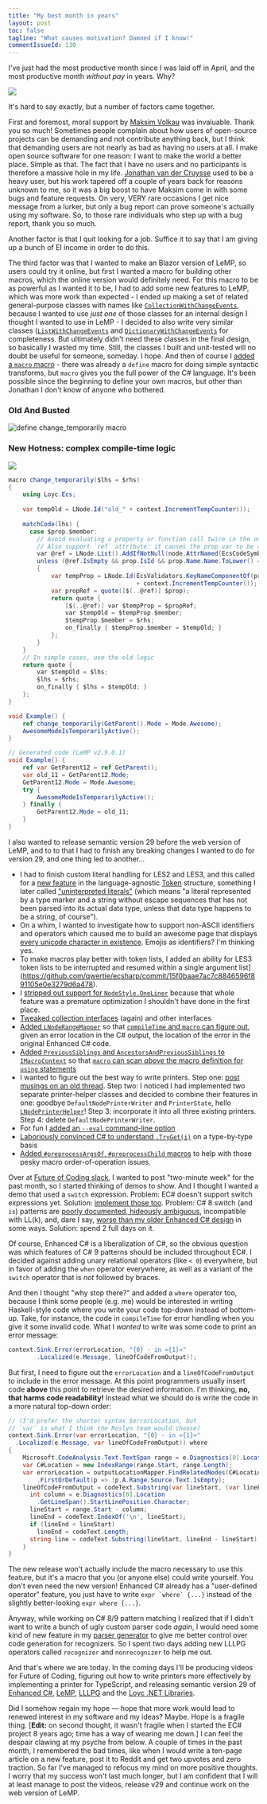 ```yaml
---
title: "My best month in years"
layout: post
toc: false
tagline: "What causes motivation? Damned if I know!"
commentIssueId: 130
---
```


I've just had the most productive month since I was laid off in April, and the most productive month _without pay_ in years. Why?

![](2020-github-contributions.png)

It's hard to say exactly, but a number of factors came together.

First and foremost, moral support by [Maksim Volkau](https://github.com/dadhi) was invaluable. Thank you so much! Sometimes people complain about how users of open-source projects can be demanding and not contribute anything back, but I think that demanding users are not nearly as bad as having no users at all. I make open source software for one reason: I want to make the world a better place. Simple as that. The fact that I have no users and no participants is therefore a massive hole in my life. [Jonathan van der Cruysse](https://github.com/jonathanvdc) used to be a heavy user, but his work tapered off a couple of years back for reasons unknown to me, so it was a big boost to have Maksim come in with some bugs and feature requests. On very, VERY rare occasions I get nice message from a lurker, but only a bug report can prove someone's actually using my software. So, to those rare individuals who step up with a bug report, thank you so much.

Another factor is that I quit looking for a job. Suffice it to say that I am giving up a bunch of EI income in order to do this.

The third factor was that I wanted to make an Blazor version of LeMP, so users could try it online, but first I wanted a macro for building other macros, which the online version would definitely need. For this macro to be as powerful as I wanted it to be, I had to add some new features to LeMP, which was more work than expected - I ended up making a set of related general-purpose classes with names like [`CollectionWithChangeEvents`](http://ecsharp.net/doc/code/classLoyc_1_1Collections_1_1Impl_1_1CollectionWithChangeEvents.html), because I wanted to use _just one_ of those classes for an internal design I thought I wanted to use in LeMP - I decided to also write very similar classes ([`ListWithChangeEvents`](http://ecsharp.net/doc/code/classLoyc_1_1Collections_1_1Impl_1_1ListWithChangeEvents.html) and [`DictionaryWithChangeEvents`](http://ecsharp.net/doc/code/classLoyc_1_1Collections_1_1Impl_1_1DictionaryWithChangeEvents.html) for completeness. But ultimately didn't need these classes in the final design, so basically I wasted my time. Still, the classes I built and unit-tested will no doubt be useful for someone, someday. I hope. And then of course I [added a `macro` macro](https://github.com/qwertie/ecsharp/commit/3e353a6664d92297d40cc66fcc95d29bdad98345?branch=3e353a6664d92297d40cc66fcc95d29bdad98345) - there was already a `define` macro for doing simple syntactic transforms, but `macro` gives you the full power of the C# language. It's been possible since the beginning to define your own macros, but other than Jonathan I don't know of anyone who bothered.

### Old And Busted ###

![define change_temporarily macro](change_temporarily.png)

### New Hotness: complex compile-time logic ###

![](new-hotness.jpg)

~~~cs
macro change_temporarily($lhs = $rhs)
{
    using Loyc.Ecs;
    
    var tempOld = LNode.Id("old_" + context.IncrementTempCounter());
    
    matchCode(lhs) {
      case $prop.$member:
        // Avoid evaluating a property or function call twice in the output.
        // Also support `ref` attribute: it causes the prop var to be a ref var.
        var @ref = LNode.List().AddIfNotNull(node.AttrNamed(EcsCodeSymbols.Ref));
        unless (@ref.IsEmpty && prop.IsId && prop.Name.Name.ToLower() == prop.Name.Name)
        {
            var tempProp = LNode.Id(EcsValidators.KeyNameComponentOf(prop).Name
                                    + context.IncrementTempCounter());
            var propRef = quote([$(..@ref)] $prop);
            return quote {
                [$(..@ref)] var $tempProp = $propRef;
                var $tempOld = $tempProp.$member;
                $tempProp.$member = $rhs;
                on_finally { $tempProp.$member = $tempOld; }
            };
        }
    }
    // In simple cases, use the old logic
    return quote {
        var $tempOld = $lhs;
        $lhs = $rhs;
        on_finally { $lhs = $tempOld; }
    };
}  

void Example() {
    ref change_temporarily(GetParent().Mode = Mode.Awesome);
    AwesomeModeIsTemporarilyActive();
}

// Generated code (LeMP v2.9.0.1)
void Example() {
	ref var GetParent12 = ref GetParent();
	var old_11 = GetParent12.Mode;
	GetParent12.Mode = Mode.Awesome;
	try {
		AwesomeModeIsTemporarilyActive();
	} finally {
		GetParent12.Mode = old_11;
	}
}
~~~

I also wanted to release semantic version 29 before the web version of LeMP, and to to that I had to finish any breaking changes I wanted to do for version 29, and one thing led to another...

- I had to finish custom literal handling for LES2 and LES3, and this called for a [new feature](https://github.com/qwertie/ecsharp/commit/9581238e3a5af62ca343053c9ace9f4e7d8d551e?diff=split) in the language-agnostic [Token](http://ecsharp.net/doc/code/structLoyc_1_1Syntax_1_1Lexing_1_1Token.html) structure, something I later called ["uninterpreted literals"](https://github.com/qwertie/ecsharp/commit/ccb86e50ba6dd7f48072fc9e1c227c5566985adc) (which means "a literal represented by a type marker and a string without escape sequences that has not been parsed into its actual data type, unless that data type happens to be a string, of course").
- On a whim, I wanted to investigate how to support non-ASCII identifiers and operators which caused me to build an awesome page that displays [every unicode character in existence](http://david.loyc.net/misc/CharCategories.html). Emojis as identifiers? I'm thinking yes.
- To make macros play better with token lists, I added an ability for LES3 token lists to be interrupted and resumed within a single argument list](https://github.com/qwertie/ecsharp/commit/15f0baae7ac7c8846596f891105e0e3279d6a478).
- I [stripped out support for `NodeStyle.OneLiner`](https://github.com/qwertie/ecsharp/commit/e8c05695b55482090386ca02bba0b5d60913974f) because that whole feature was a premature optimization I shouldn't have done in the first place.
- [Tweaked collection interfaces](https://github.com/qwertie/ecsharp/commit/56a6a004361bfc76e83d70796b43c860c1626960) (again) and other interfaces
- [Added `LNodeRangeMapper`](https://github.com/qwertie/ecsharp/commit/1ec9af2b04f62266a78a8ca00a119e0b5411d747) so that [`compileTime` and `macro` can figure out](https://github.com/qwertie/ecsharp/commit/ba629f12b9cb9d0df659c17803ad9045cec0da20), given an error location in the C# output, the location of the error in the original Enhanced C# code.
- [Added `PreviousSiblings` and `AncestorsAndPreviousSiblings` to `IMacroContext`](https://github.com/qwertie/ecsharp/commit/22b699b088e5ad669e167ecdedac74ebdda92c57) so that [`macro` can scan _above_ the macro definition for `using` statements](https://github.com/qwertie/ecsharp/commit/74879b8ae44872481c57f28197243f9ace3a7e6c)
- I wanted to figure out the best way to write printers. Step one: [post musings on an old thread](https://github.com/qwertie/ecsharp/discussions/89#discussioncomment-180845). Step two: I noticed I had implemented two separate printer-helper classes and decided to combine their features in one: goodbye `DefaultNodePrinterWriter` and `PrinterState`, hello [`LNodePrinterHelper`](https://github.com/qwertie/ecsharp/commit/f76d487b945a3c35585436cdc20858bfc7bb331b)! Step 3: incorporate it into all three existing printers. Step 4: delete `DefaultNodePrinterWriter`.
- For fun I [added an `--eval` command-line option](https://github.com/qwertie/ecsharp/commit/40c2bff9d5511da709418e0dac8ff61efc6399a0)
- [Laboriously convinced C# to understand `.TryGet(i)`](https://github.com/qwertie/ecsharp/commit/41d3a2f4cf1d290f5e0168ad9b3442dd67dc2f70) on a type-by-type basis
- [Added `#preprocessArgsOf`, `#preprocessChild` macros](https://github.com/qwertie/ecsharp/commit/cf82baccb2da1027e71bcf896cd3885febd4c8f2) to help with those pesky macro order-of-operation issues.

Over at [Future of Coding slack](https://futureofcoding.org/community), I wanted to post "two-minute week" for the past month, so I started thinking of demos to show. And I thought I wanted a demo that used a `switch` expression. Problem: EC# doesn't support switch expressions yet. Solution: [implement those too](https://github.com/qwertie/ecsharp/issues/129). Problem: C# 8 switch (and `is`) patterns are [poorly documented,  hideously ambiguous](https://github.com/qwertie/ecsharp/blob/master/Main/Ecs/Parser/EcsParserGrammar.les#L1014), incompatible with LL(k), and, dare I say, [worse than my older Enhanced C# design](https://github.com/qwertie/ecsharp/blob/master/Main/Ecs/Parser/EcsParserGrammar.les#L1403) in some ways. Solution: spend 2 full days on it.

Of course, Enhanced C# is a liberalization of C#, so the obvious question was which features of C# 9 patterns should be included throughout EC#. I decided against adding unary relational operators (like `< 0`) everywhere, but in favor of adding the `when` operator everywhere, as well as a variant of the `switch` operator that is _not_ followed by braces.

And then I thought "why stop there?" and added a `where` operator too, because I think some people (e.g. me) would be interested in writing Haskell-style code where you write your code top-down instead of bottom-up. Take, for instance, the code in `compileTime` for error handling when you give it some invalid code. What I _wanted_ to write was some code to print an error message:

~~~cs
context.Sink.Error(errorLocation, "{0} - in «{1}»"
        .Localized(e.Message, lineOfCodeFromOutput));
~~~

But first, I need to figure out the `errorLocation` and a `lineOfCodeFromOutput` to include in the error message. At this point programmers usually insert code **above** this point to retrieve the desired information. I'm thinking, **no, that harms code readability!** Instead what we should do is write the code in a more natural top-down order:

~~~cs
// (I'd prefer the shorter syntax $errorLocation, but 
// `var` is what I think the Roslyn team would choose)
context.Sink.Error(var errorLocation, "{0} - in «{1}»"
  .Localized(e.Message, var lineOfCodeFromOutput)) where
{
    Microsoft.CodeAnalysis.Text.TextSpan range = e.Diagnostics[0].Location.SourceSpan;
    var C#Location = new IndexRange(range.Start, range.Length);
    var errorLocation = outputLocationMapper.FindRelatedNodes(C#Location, 10)
        .FirstOrDefault(p => !p.A.Range.Source.Text.IsEmpty);
    lineOfCodeFromOutput = codeText.Substring(var lineStart, (var lineEnd) - lineStart) where {
      int column = e.Diagnostics[0].Location
        .GetLineSpan().StartLinePosition.Character;
      lineStart = range.Start - column;
      lineEnd = codeText.IndexOf('\n', lineStart);
      if (lineEnd < lineStart)
        lineEnd = codeText.Length;
      string line = codeText.Substring(lineStart, lineEnd - lineStart);
    }
}
~~~

The new release won't actually include the macro necessary to use this feature, but it's a macro that you (or anyone else) could write yourself. You don't even need the new version! Enhanced C# already has a "user-defined operator" feature, you just have to write ``expr `where` {...}`` instead of the slightly better-looking ``expr where {...}``.

Anyway, while working on C# 8/9 pattern matching I realized that if I didn't want to write a bunch of ugly custom parser code _again_, I would need some kind of new feature in my [parser generator](http://ecsharp.net/lllpg/) to give me better control over code generation for recognizers. So I spent two days adding new LLLPG operators called `recognizer` and `nonrecognizer` to help me out.

And that's where we are today. In the coming days I'll be producing videos for Future of Coding, figuring out how to write printers more effectively by implementing a printer for TypeScript, and releasing semantic version 29 of [Enhanced C#](http://ecsharp.net/), [LeMP](http://ecsharp.net/lemp/), [LLLPG](http://ecsharp.net/lllpg/) and the [Loyc .NET Libraries](http://core.loyc.net/).

Did I somehow regain my hope — hope that more work would lead to renewed interest in my software and my ideas? Maybe. Hope is a fragile thing. [**Edit:** on second thought, it wasn't fragile when I started the EC# project 8 years ago; time has a way of wearing me down.] I can feel the despair clawing at my psyche from below. A couple of times in the past month, I remembered the bad times, like when I would write a ten-page article on a new feature, post it to Reddit and get two upvotes and zero traction. So far I've managed to refocus my mind on more positive thoughts. I worry that my success won't last much longer, but I am confident that I will at least manage to post the videos, release v29 and continue work on the web version of LeMP.
